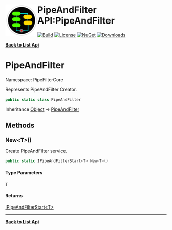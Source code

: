 # <img align="left" width="100" height="100" src="../images/icon.png">PipeAndFilter API:PipeAndFilter 

[![Build](https://github.com/FRACerqueira/PipeAndFilter/workflows/Build/badge.svg)](https://github.com/FRACerqueira/PipeAndFilter/actions/workflows/build.yml)
[![License](https://img.shields.io/badge/License-MIT-brightgreen.svg)](https://github.com/FRACerqueira/PipeAndFilter/blob/master/LICENSE)
[![NuGet](https://img.shields.io/nuget/v/PipeAndFilter)](https://www.nuget.org/packages/PipeAndFilter/)
[![Downloads](https://img.shields.io/nuget/dt/PipeAndFilter)](https://www.nuget.org/packages/PipeAndFilter/)

[**Back to List Api**](./apis.md)

# PipeAndFilter

Namespace: PipeFilterCore

Represents PipeAndFilter Creator.

```csharp
public static class PipeAndFilter
```

Inheritance [Object](https://docs.microsoft.com/en-us/dotnet/api/system.object) → [PipeAndFilter](./pipefiltercore.pipeandfilter.md)

## Methods

### <a id="methods-new"/>**New&lt;T&gt;()**

Create PipeAndFilter service.

```csharp
public static IPipeAndFilterStart<T> New<T>()
```

#### Type Parameters

`T`<br>

#### Returns

[IPipeAndFilterStart&lt;T&gt;](./pipefiltercore.ipipeandfilterstart-1.md)


- - -
[**Back to List Api**](./apis.md)
